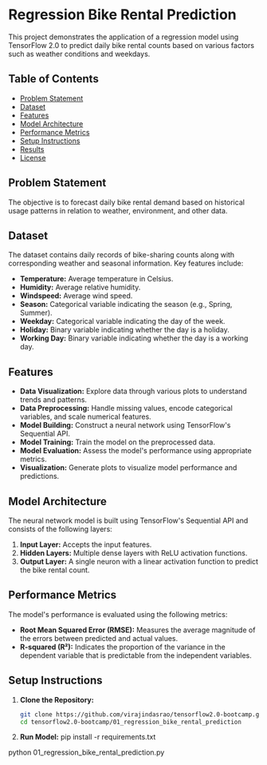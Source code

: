 # Regression Bike Rental Prediction

This project demonstrates the application of a regression model using TensorFlow 2.0 to predict daily bike rental counts based on various factors such as weather conditions and weekdays.

## Table of Contents

- [Problem Statement](#problem-statement)
- [Dataset](#dataset)
- [Features](#features)
- [Model Architecture](#model-architecture)
- [Performance Metrics](#performance-metrics)
- [Setup Instructions](#setup-instructions)
- [Results](#results)
- [License](#license)

## Problem Statement

The objective is to forecast daily bike rental demand based on historical usage patterns in relation to weather, environment, and other data.

## Dataset

The dataset contains daily records of bike-sharing counts along with corresponding weather and seasonal information. Key features include:

- **Temperature:** Average temperature in Celsius.
- **Humidity:** Average relative humidity.
- **Windspeed:** Average wind speed.
- **Season:** Categorical variable indicating the season (e.g., Spring, Summer).
- **Weekday:** Categorical variable indicating the day of the week.
- **Holiday:** Binary variable indicating whether the day is a holiday.
- **Working Day:** Binary variable indicating whether the day is a working day.

## Features

- **Data Visualization:** Explore data through various plots to understand trends and patterns.
- **Data Preprocessing:** Handle missing values, encode categorical variables, and scale numerical features.
- **Model Building:** Construct a neural network using TensorFlow's Sequential API.
- **Model Training:** Train the model on the preprocessed data.
- **Model Evaluation:** Assess the model's performance using appropriate metrics.
- **Visualization:** Generate plots to visualize model performance and predictions.

## Model Architecture

The neural network model is built using TensorFlow's Sequential API and consists of the following layers:

1. **Input Layer:** Accepts the input features.
2. **Hidden Layers:** Multiple dense layers with ReLU activation functions.
3. **Output Layer:** A single neuron with a linear activation function to predict the bike rental count.

## Performance Metrics

The model's performance is evaluated using the following metrics:

- **Root Mean Squared Error (RMSE):** Measures the average magnitude of the errors between predicted and actual values.
- **R-squared (R²):** Indicates the proportion of the variance in the dependent variable that is predictable from the independent variables.

## Setup Instructions

1. **Clone the Repository:**

   ```bash
   git clone https://github.com/virajindasrao/tensorflow2.0-bootcamp.git
   cd tensorflow2.0-bootcamp/01_regression_bike_rental_prediction


2. **Run Model:**
pip install -r requirements.txt

python 01_regression_bike_rental_prediction.py
